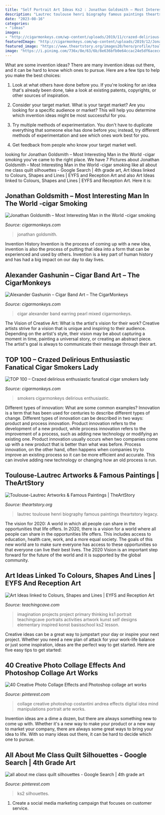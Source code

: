 ```yaml
---
title: "Self Portrait Art Ideas Ks2 : Jonathan Goldsmith – Most Interesting Man In The World -cigar Smoking"
description: "Lautrec toulouse henri biography famous paintings theartstory legacy"
date: "2023-08-16"
categories:
- "ideas"
images:
- "http://cigarmonkeys.com/wp-content/uploads/2019/11/crazed-delirious-enthusiastic-fanatical-cigar-smokers-lady-girl-woman-cigarmonkeys-82-819x1024.jpg"
featuredImage: "http://cigarmonkeys.com/wp-content/uploads/2019/12/Jonathan-Goldsmith-D-Most-Interesting-Man-in-the-World-cigar-smoking-cigarmonkeys-20.jpg"
featured_image: "https://www.theartstory.org/images20/hero/profile/toulouse_lautrec_henri.jpg"
image: "https://i.pinimg.com/736x/8e/63/6b/8e636bfb0e64ccac24e5df6acecd6188.jpg"
---
```



What are some invention ideas?
There are many invention ideas out there, and it can be hard to know which ones to pursue. Here are a few tips to help you make the best choices:
1. Look at what others have done before you. If you're looking for an idea that's already been done, take a look at existing patents, copyrights, or other sources of inspiration.

2. Consider your target market. What is your target market? Are you looking for a specific audience or market? This will help you determine which invention ideas might be most successful for you.

3. Try multiple methods of experimentation. You don't have to duplicate everything that someone else has done before you; instead, try different methods of experimentation and see which ones work best for you.

4. Get feedback from people who know your target market well.

	

		
looking for Jonathan Goldsmith – Most Interesting Man in the World -cigar smoking you've came to the right place. We have 7 Pictures about Jonathan Goldsmith – Most Interesting Man in the World -cigar smoking like all about me class quilt silhouettes - Google Search | 4th grade art, Art Ideas linked to Colours, Shapes and Lines | EYFS and Reception Art and also Art Ideas linked to Colours, Shapes and Lines | EYFS and Reception Art. Here it is:
		
    
## Jonathan Goldsmith – Most Interesting Man In The World -cigar Smoking

<img loading=lazy src="http://cigarmonkeys.com/wp-content/uploads/2019/12/Jonathan-Goldsmith-D-Most-Interesting-Man-in-the-World-cigar-smoking-cigarmonkeys-20.jpg" onerror="this.onerror=null;this.src='https://tse1.mm.bing.net/th?id=OIP.jl7lpwo0NmhHKE2G7QcfPQHaJ4&amp;pid=15.1';" alt="Jonathan Goldsmith – Most Interesting Man in the World -cigar smoking">

_Source: cigarmonkeys.com_

>jonathan goldsmith. 

	

Invention History
Invention is the process of coming up with a new idea, invention is also the process of putting that idea into a form that can be experienced and used by others. Invention is a key part of human history and has had a big impact on our day to day lives.

    
## Alexander Gashunin – Cigar Band Art – The CigarMonkeys

<img loading=lazy src="http://cigarmonkeys.com/wp-content/uploads/2020/10/Alexander-Gashunin-cigar-band-art-3.jpg" onerror="this.onerror=null;this.src='https://tse2.mm.bing.net/th?id=OIP.utYYPA2eflzhXlwpWzXASgHaJa&amp;pid=15.1';" alt="Alexander Gashunin – Cigar Band Art – The CigarMonkeys">

_Source: cigarmonkeys.com_

>cigar alexander band earring pearl mixed cigarmonkeys. 

	

The Vision of Creative Art: What is the artist's vision for their work?
Creative artists strive for a vision that is unique and inspiring to their audience. Depending on the artist's style, their vision may be about capturing a moment in time, painting a universal story, or creating an abstract piece. The artist's goal is always to communicate their message through their art.

    
## TOP 100 – Crazed Delirious Enthusiastic Fanatical Cigar Smokers Lady

<img loading=lazy src="http://cigarmonkeys.com/wp-content/uploads/2019/11/crazed-delirious-enthusiastic-fanatical-cigar-smokers-lady-girl-woman-cigarmonkeys-82-819x1024.jpg" onerror="this.onerror=null;this.src='https://tse1.mm.bing.net/th?id=OIP.aIkg6TytGdPbn5Hfi4wnagHaJQ&amp;pid=15.1';" alt="TOP 100 – Crazed delirious enthusiastic fanatical cigar smokers lady">

_Source: cigarmonkeys.com_

>smokers cigarmonkeys delirious enthusiastic. 

	

Different types of innovation: What are some common examples?
Innovation is a term that has been used for centuries to describe different types of change. Different types of innovation can be described in two ways: product and process innovation. Product innovation refers to the development of a new product, while process innovation refers to the improvement of a process, such as adding new technology or modifying an existing one. 
Product innovation usually occurs when two companies come up with a new product that is better than what was before. Process innovation, on the other hand, often happens when companies try to improve an existing process so it can be more efficient and accurate. This can involve adding new technology or changing how an old process is run.

    
## Toulouse-Lautrec Artworks &amp; Famous Paintings | TheArtStory

<img loading=lazy src="https://www.theartstory.org/images20/hero/profile/toulouse_lautrec_henri.jpg" onerror="this.onerror=null;this.src='https://tse1.mm.bing.net/th?id=OIP.f8jWk1aX7WuoujqByXYu0wHaFO&amp;pid=15.1';" alt="Toulouse-Lautrec Artworks &amp; Famous Paintings | TheArtStory">

_Source: theartstory.org_

>lautrec toulouse henri biography famous paintings theartstory legacy. 

	

The vision for 2020: A world in which all people can share in the opportunities that life offers.
In 2020, there is a vision for a world where all people can share in the opportunities life offers. This includes access to education, health care, work, and a more equal society. The goals of this new world are to make sure everyone has access to these opportunities so that everyone can live their best lives. The 2020 Vision is an important step forward for the future of the world and it is supported by the global community.

    
## Art Ideas Linked To Colours, Shapes And Lines | EYFS And Reception Art

<img loading=lazy src="http://www.teachingcave.com/wp-content/uploads/2013/11/Thinking-Art.jpg" onerror="this.onerror=null;this.src='https://tse2.mm.bing.net/th?id=OIP.E1LZQSaiK6zi82C1xznzeQHaKu&amp;pid=15.1';" alt="Art Ideas linked to Colours, Shapes and Lines | EYFS and Reception Art">

_Source: teachingcave.com_

>imagination projects project primary thinking ks1 portrait teachingcave portraits activities artwork kunst self designs elementary inspired konst basisschool ks2 lesson. 

	

Creative ideas can be a great way to jumpstart your day or inspire your next project. Whether you need a new plan of attack for your work-life balance or just some inspiration, ideas are the perfect way to get started. Here are five easy tips to get started: 

    
## 40 Creative Photo Collage Effects And Photoshop Collage Art Works

<img loading=lazy src="https://i.pinimg.com/736x/8e/63/6b/8e636bfb0e64ccac24e5df6acecd6188.jpg" onerror="this.onerror=null;this.src='https://tse4.mm.bing.net/th?id=OIP.gOJEtTB3F8YvTsvT2Q_2twHaHl&amp;pid=15.1';" alt="40 Creative Photo Collage Effects and Photoshop collage art works">

_Source: pinterest.com_

>collage creative photoshop costantini andrea effects digital idea mind manipulations portrait arte works. 

	

Invention ideas are a dime a dozen, but there are always something new to come up with. Whether it's a new way to make your product or a new way to market your company, there are always some great ways to bring your idea to life. With so many ideas out there, it can be hard to decide which one to pursue.

    
## All About Me Class Quilt Silhouettes - Google Search | 4th Grade Art

<img loading=lazy src="https://i.pinimg.com/736x/ed/86/39/ed8639870d1a9d31a6cb0fa73adbaaf6.jpg" onerror="this.onerror=null;this.src='https://tse3.mm.bing.net/th?id=OIP.oRi3CfbfgjKOjmRGy7ihGgHaLH&amp;pid=15.1';" alt="all about me class quilt silhouettes - Google Search | 4th grade art">

_Source: pinterest.com_

>ks2 silhouettes. 

	

1. Create a social media marketing campaign that focuses on customer service.

